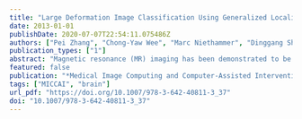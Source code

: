 ```yaml
---
title: "Large Deformation Image Classification Using Generalized Locality-Constrained Linear Coding"
date: 2013-01-01
publishDate: 2020-07-07T22:54:11.075486Z
authors: ["Pei Zhang", "Chong-Yaw Wee", "Marc Niethammer", "Dinggang Shen", "Pew-Thian Yap"]
publication_types: ["1"]
abstract: "Magnetic resonance (MR) imaging has been demonstrated to be very useful for clinical diagnosis of Alzheimer’s disease (AD). A common approach to using MR images for AD detection is to spatially normalize the images by non-rigid image registration, and then perform statistical analysis on the resulting deformation fields. Due to the high nonlinearity of the deformation field, recent studies suggest to use initial momentum instead as it lies in a linear space and fully encodes the deformation field. In this paper we explore the use of initial momentum for image classification by focusing on the problem of AD detection. Experiments on the public ADNI dataset show that the initial momentum, together with a simple sparse coding technique—locality-constrained linear coding (LLC)—can achieve a classification accuracy that is comparable to or even better than the state of the art. We also show that the performance of LLC can be greatly improved by introducing proper weights to the codebook."
featured: false
publication: "*Medical Image Computing and Computer-Assisted Intervention - MICCAI 2013 - 16th International Conference, Nagoya, Japan, September 22-26, 2013, Proceedings, Part I*"
tags: ["MICCAI", "brain"]
url_pdf: "https://doi.org/10.1007/978-3-642-40811-3_37"
doi: "10.1007/978-3-642-40811-3_37"
---
```


